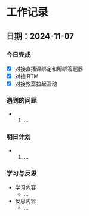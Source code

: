 # 工作记录

## 日期：2024-11-07

### 今日完成

- [x] 对接直播课绑定和解绑答题器
- [x] 对接 RTM
- [x] 对接教室拉起互动

### 遇到的问题

- 1. ...

### 明日计划

- 1. ...

### 学习与反思

- 学习内容
  - ...
- 反思内容
  - ...
